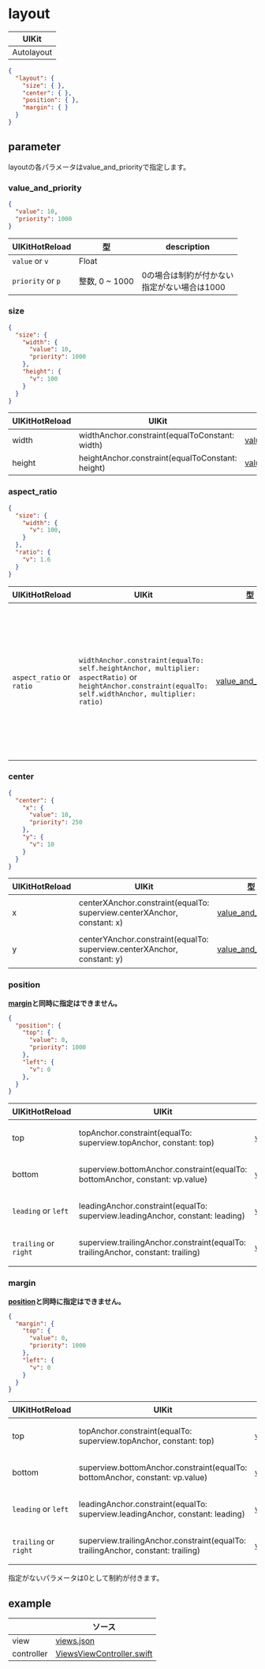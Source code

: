 # layout

| UIKit |
| ---- |
| Autolayout |

```json
{
  "layout": {
    "size": { },
    "center": { },
    "position": { },
    "margin": { }
  }
}
```

## parameter

layoutの各パラメータはvalue_and_priorityで指定します。

### value_and_priority

```json
{
  "value": 10,
  "priority": 1000
}
```

|  UIKitHotReload | 型 | description |
| ---- | ---- | ---- |
| `value` or `v` | Float |  |
| `priority` or `p` | 整数, 0 ~ 1000 | 0の場合は制約が付かない <br> 指定がない場合は1000 |

### size

```json
{
  "size": {
    "width": {
      "value": 10,
      "priority": 1000
    },
    "height": {
      "v": 100
    }
  }
}
```

|  UIKitHotReload | UIKit  | 型 | description |
| ---- | ---- | ---- | ---- |
| width | widthAnchor.constraint(equalToConstant: width) | [value_and_priority](#value_and_priority) | |
| height | heightAnchor.constraint(equalToConstant: height) | [value_and_priority](#value_and_priority) | |

### aspect_ratio

```json
{
  "size": {
    "width": {
      "v": 100,
    }
  },
  "ratio": {
    "v": 1.6
  }
}
```

|  UIKitHotReload | UIKit  | 型 | description |
| ---- | ---- | ---- | ---- |
| `aspect_ratio` or `ratio` | `widthAnchor.constraint(equalTo: self.heightAnchor, multiplier: aspectRatio)` or `heightAnchor.constraint(equalTo: self.widthAnchor, multiplier: ratio)` | [value_and_priority](#value_and_priority) | [size](#size)の制約で`width`か`height`の一方を設定し、それに対する比率になる。`width`と`height`の両方が設定されている場合は反応しない |

### center

```json
{
  "center": {
    "x": {
      "value": 10,
      "priority": 250
    },
    "y": {
      "v": 10
    }
  }
}
```

|  UIKitHotReload | UIKit  | 型 | description |
| ---- | ---- | ---- | ---- |
| x | centerXAnchor.constraint(equalTo: superview.centerXAnchor, constant: x) | [value_and_priority](#value_and_priority) | superviewに対する制約 |
| y | centerYAnchor.constraint(equalTo: superview.centerXAnchor, constant: y) | [value_and_priority](#value_and_priority) | superviewに対する制約 |

### position
__[margin](#Margin)と同時に指定はできません。__

```json
{
  "position": {
    "top": {
      "value": 0,
      "priority": 1000
    },
    "left": {
      "v": 0
    },
  }
}
```

|  UIKitHotReload | UIKit  | 型 | description |
| ---- | ---- | ---- | ---- |
| top | topAnchor.constraint(equalTo: superview.topAnchor, constant: top) | [value_and_priority](#value_and_priority) | superviewに対する制約 |
| bottom | superview.bottomAnchor.constraint(equalTo: bottomAnchor, constant: vp.value) | [value_and_priority](#value_and_priority) | superviewに対する制約 |
| `leading` or `left` | leadingAnchor.constraint(equalTo: superview.leadingAnchor, constant: leading) | [value_and_priority](#value_and_priority) | superviewに対する制約 |
| `trailing` or `right` | superview.trailingAnchor.constraint(equalTo: trailingAnchor, constant: trailing) | [value_and_priority](#value_and_priority) | superviewに対する制約 |

### margin
__[position](#Position)と同時に指定はできません。__

```json
{
  "margin": {
    "top": {
      "value": 0,
      "priority": 1000
    },
    "left": {
      "v": 0
    }
  }
}
```

|  UIKitHotReload | UIKit  | 型 | description |
| ---- | ---- | ---- | ---- |
| top | topAnchor.constraint(equalTo: superview.topAnchor, constant: top) | [value_and_priority](#value_and_priority) | superviewに対する制約 |
| bottom | superview.bottomAnchor.constraint(equalTo: bottomAnchor, constant: vp.value) | [value_and_priority](#value_and_priority) | superviewに対する制約 |
| `leading` or `left` | leadingAnchor.constraint(equalTo: superview.leadingAnchor, constant: leading) | [value_and_priority](#value_and_priority) | superviewに対する制約 |
| `trailing` or `right` | superview.trailingAnchor.constraint(equalTo: trailingAnchor, constant: trailing) | [value_and_priority](#value_and_priority) | superviewに対する制約 |

指定がないパラメータは0として制約が付きます。

## example

| | ソース |
| ---- | ---- | 
| view | [views.json](../Example/UIKitHotReload/views/views.json) |
| controller | [ViewsViewController.swift](../Example/UIKitHotReload/ViewController/ViewsViewController.swift) |

